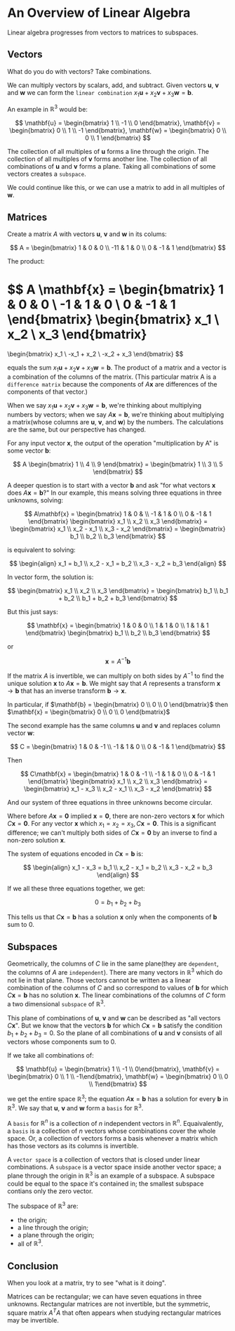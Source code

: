# An Overview of Linear Algebra

Linear algebra progresses from vectors to matrices to subspaces.

## Vectors

What do you do with vectors? Take combinations.

We can multiply vectors by scalars, add, and subtract. Given vectors $\mathbf{u}$, $\mathbf{v}$ and $\mathbf{w}$ we can form the `linear combination` $x_1 \mathbf{u} + x_2\mathbf{v} + x_3\mathbf{w} = \mathbf{b}$.

An example in $\mathbb{R}^3$ would be:

$$
\mathbf{u} = \begin{bmatrix} 1 \\ -1 \\ 0 \end{bmatrix}, \mathbf{v} = \begin{bmatrix} 0 \\ 1 \\ -1 \end{bmatrix}, \mathbf{w} = \begin{bmatrix} 0 \\ 0 \\ 1 \end{bmatrix}
$$

The collection of all multiples of $\mathbf{u}$ forms a line through the origin. The collection of all multiples of $\mathbf{v}$ forms another line. The collection of all combinations of $\mathbf{u}$ and $\mathbf{v}$ forms a plane. Taking all combinations of some vectors creates a `subspace`.

We could continue like this, or we can use a matrix to add in all multiples of $\mathbf{w}$.

## Matrices

Create a matrix $A$ with vectors $\mathbf{u}$, $\mathbf{v}$ and $\mathbf{w}$ in its colums:

$$
A =
\begin{bmatrix}
1 & 0 & 0 \\
-11 & 1 & 0 \\
0 & -1 & 1
\end{bmatrix}
$$

The product:

$$
A \mathbf{x} = 
\begin{bmatrix}
1 & 0 & 0 \\
-1 & 1 & 0 \\
0 & -1 & 1
\end{bmatrix}
\begin{bmatrix}
x_1 \\
x_2 \\
x_3
\end{bmatrix}
= 
\begin{bmatrix}
x_1 \\
-x_1 + x_2 \\
-x_2 + x_3
\end{bmatrix}
$$

equals the sum $x_1\mathbf{u} + x_2\mathbf{v} + x_3\mathbf{w} = \mathbf{b}$. The product of a matrix and a vector is a combination of the columns of the matrix. (This particular matrix A is a `difference matrix` because the components of $A\mathbf{x}$ are differences of the components of that vector.)

When we say $x_1 \mathbf{u} + x_2 \mathbf{v} + x_3 \mathbf{w} = \mathbf{b}$, we're thinking about multiplying numbers by vectors; when we say $A\mathbf{x} = \mathbf{b}$, we're thinking about multiplying a matrix(whose columns are $\mathbf{u}$, $\mathbf{v}$, and $\mathbf{w}$) by the numbers. The calculations are the same, but our perspective has changed.

For any input vector $\mathbf{x}$, the output of the operation "multiplication by A" is some vector $\mathbf{b}$:

$$
A \begin{bmatrix} 1 \\ 4 \\ 9 \end{bmatrix} = \begin{bmatrix} 1 \\ 3 \\ 5 \end{bmatrix}
$$

A deeper question is to start with a vector $\mathbf{b}$ and ask "for what vectors $\mathbf{x}$ does $A\mathbf{x} = \mathbf{b}$?" In our example, this means solving three equations in three unknowns, solving:

$$
A\mathbf{x} = \begin{bmatrix} 1 & 0 & \\ -1 & 1 & 0 \\ 0 & -1 & 1 \end{bmatrix} \begin{bmatrix} x_1 \\ x_2 \\ x_3 \end{bmatrix} = \begin{bmatrix} x_1 \\ x_2 - x_1 \\ x_3 - x_2 \end{bmatrix} = \begin{bmatrix} b_1 \\ b_2 \\ b_3 \end{bmatrix}
$$

is equivalent to solving:

$$
\begin{align}
x_1 = b_1 \\
x_2 - x_1 = b_2 \\
x_3 - x_2 = b_3
\end{align}
$$

In vector form, the solution is:

$$
\begin{bmatrix} x_1 \\ x_2 \\ x_3 \end{bmatrix} = \begin{bmatrix} b_1 \\ b_1 + b_2 \\ b_1 + b_2 + b_3 \end{bmatrix}
$$

But this just says:

$$
\mathbf{x} = \begin{bmatrix} 1 & 0 & 0 \\ 1 & 1 & 0 \\ 1 & 1 & 1 \end{bmatrix} \begin{bmatrix} b_1 \\ b_2 \\ b_3 \end{bmatrix}
$$

or

$$
\mathbf{x} = A^{-1} \mathbf{b}
$$

If the matrix $A$ is invertible, we can multiply on both sides by $A^{-1}$ to find the unique solution $\mathbf{x}$ to $A\mathbf{x} = \mathbf{b}$. We might say that $A$ represents a transform $\mathbf{x} \to \mathbf{b}$ that has an inverse transform $\mathbf{b} \to \mathbf{x}$.

In particular, if $\mathbf{b} = \begin{bmatrix} 0 \\ 0 \\ 0 \end{bmatrix}$ then $\mathbf{x} = \begin{bmatrix} 0 \\ 0 \\ 0 \end{bmatrix}$

The second example has the same columns $\mathbf{u}$ and $\mathbf{v}$ and replaces column vector $\mathbf{w}$:

$$
C = \begin{bmatrix} 1 & 0 & -1 \\ -1 & 1 & 0 \\ 0 & -1 & 1 \end{bmatrix}
$$

Then

$$
C\mathbf{x} = \begin{bmatrix} 1 & 0 & -1 \\ -1 & 1 & 0 \\ 0 & -1 & 1 \end{bmatrix} \begin{bmatrix} x_1 \\ x_2 \\ x_3 \end{bmatrix} = \begin{bmatrix} x_1 - x_3 \\ x_2 - x_1 \\ x_3 - x_2 \end{bmatrix}
$$

And our system of three equations in three unknowns become circular.

Where before $A\mathbf{x} = \mathbf{0}$ implied $\mathbf{x} = \mathbf{0}$, there are non-zero vectors $\mathbf{x}$ for which $C\mathbf{x} = \mathbf{0}$. For any vector $\mathbf{x}$ which $x_1 = x_2 = x_3, C\mathbf{x} = \mathbf{0}$. This is a significant difference; we can't multiply both sides of $C\mathbf{x} = \mathbf{0}$ by an inverse to find a non-zero solution $\mathbf{x}$.

The system of equations encoded in $C\mathbf{x} = \mathbf{b}$ is:

$$
\begin{align}
x_1 - x_3 = b_1 \\
x_2 - x_1 = b_2 \\
x_3 - x_2 = b_3
\end{align}
$$

If we all these three equations together, we get:

$$
0 = b_1 + b_2 + b_3
$$

This tells us that $C\mathbf{x} = \mathbf{b}$ has a solution $\mathbf{x}$ only when the components of $\mathbf{b}$ sum to $0$.

## Subspaces

Geometrically, the columns of $C$ lie in the same  plane(they are `dependent`, the columns of $A$ are `independent`). There are many vectors in $\mathbb{R}^3$ which do not lie in that plane. Those vectors cannot be written as a linear combination of the columns of $C$ and so correspond to values of $\mathbf{b}$ for which $C\mathbf{x} = \mathbf{b}$ has no solution $\mathbf{x}$. The linear combinations of the columns of $C$ form a two dimensional `subspace` of $\mathbb{R}^3$.

This plane of combinations of $\mathbf{u}$, $\mathbf{v}$ and $\mathbf{w}$ can be described as "all vectors $C\mathbf{x}$". But we know that the vectors $\mathbf{b}$ for which $C\mathbf{x} = \mathbf{b}$ satisfy the condition $b_1 + b_2 + b_3 = 0$. So the plane of all combinations of $\mathbf{u}$ and $\mathbf{v}$ consists of all vectors whose components sum to $0$.

If we take all combinations of:

$$
\mathbf{u} = \begin{bmatrix} 1 \\ -1 \\ 0\end{bmatrix}, \mathbf{v} = \begin{bmatrix} 0 \\ 1 \\ -1\end{bmatrix}, \mathbf{w} = \begin{bmatrix} 0 \\ 0 \\ 1\end{bmatrix}
$$

we get the entire space $\mathbb{R}^3$; the equation $A\mathbf{x} = \mathbf{b}$ has a solution for every $\mathbf{b}$ in $\mathbb{R}^3$. We say that $\mathbf{u}$, $\mathbf{v}$ and $\mathbf{w}$ form a `basis` for $\mathbb{R}^3$.

A `basis` for $\mathbb{R}^n$ is a collection of $n$ independent vectors in $\mathbb{R}^n$. Equaivalently, a `basis` is a collection of $n$ vectors whose combinations cover the whole space. Or, a collection of vectors forms a basis whenever a matrix which has those vectors as its columns is invertible.

A `vector space` is a collection of vectors that is closed under linear combinations. A `subspace` is a vector space inside another vector space; a plane through the origin in $\mathbb{R}^3$ is an example of a subspace. A subspace could be equal to the space it's contained in; the smallest subspace contians only the zero vector.

The subspace of $\mathbb{R}^3$ are:

- the origin;
- a line through the origin;
- a plane through the origin;
- all of $\mathbb{R}^3$.

## Conclusion
When you look at a matrix, try to see "what is it doing".

Matrices can be rectangular; we can have seven equations in three unknowns. Rectangular matrices are not invertible, but the symmetric, square matrix $A^TA$ that often appears when studying rectangular matrices may be invertible.
